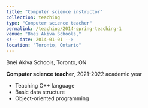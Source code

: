 ```yaml
---
title: "Computer science instructor"
collection: teaching
type: "Computer science teacher"
permalink: /teaching/2014-spring-teaching-1
venue: "Bnei Akiva Schools,"
<!-- date: 2014-01-01 -->
location: "Toronto, Ontario"
---
```

<!-- Output copied to clipboard! -->

<!-----

Yay, no errors, warnings, or alerts!

Conversion time: 0.313 seconds.


Using this Markdown file:

1. Paste this output into your source file.
2. See the notes and action items below regarding this conversion run.
3. Check the rendered output (headings, lists, code blocks, tables) for proper
   formatting and use a linkchecker before you publish this page.

Conversion notes:

* Docs to Markdown version 1.0β34
* Sun Feb 05 2023 14:55:05 GMT-0800 (PST)
* Source doc: Untitled document
----->


Bnei Akiva Schools, Toronto, ON

**Computer science teacher**, 2021-2022 academic year



* Teaching C++ language
* Basic data structure
* Object-oriented programming
<!-- Heading 1
======

Heading 2
======

Heading 3
====== -->
